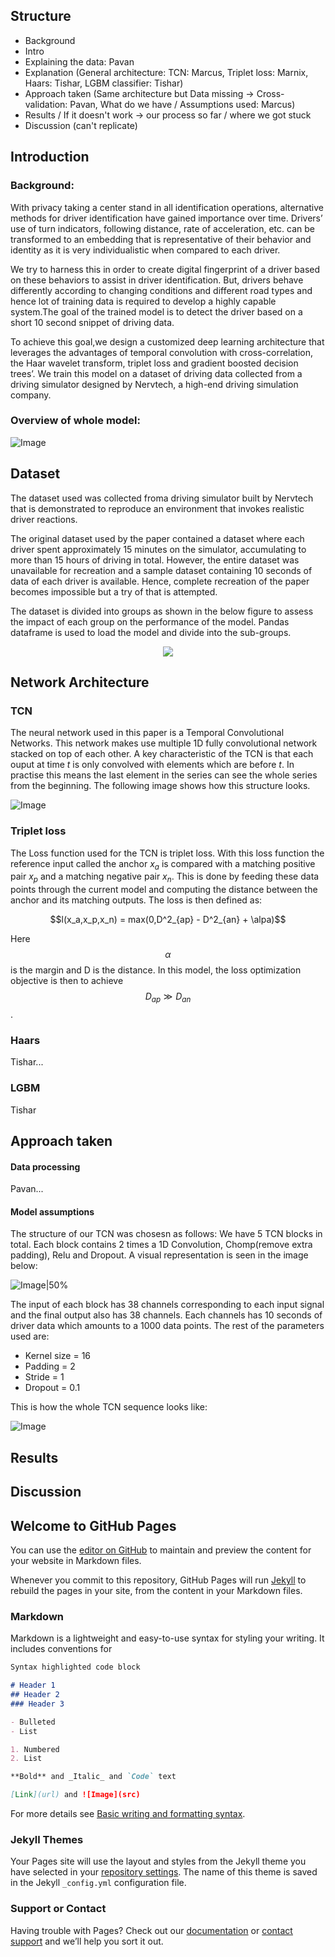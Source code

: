 ## Structure
- Background
- Intro
- Explaining the data: Pavan
- Explanation (General architecture: TCN: Marcus, Triplet loss: Marnix, Haars: Tishar, LGBM classifier: Tishar)
- Approach taken (Same architecture but Data missing -> Cross-validation: Pavan, What do we have / Assumptions used: Marcus)
- Results / If it doesn't work -> our process so far / where we got stuck 
- Discussion (can't replicate)

## Introduction
### Background:
With privacy taking a center stand in all identification operations, alternative methods for driver identification have gained importance over time. 
Drivers’ use of turn indicators, following distance, rate of acceleration, etc. can be transformed to an embedding that is representative of their behavior and identity as it is very individualistic when compared to each driver. 

We try to harness this in order to create digital fingerprint of a driver based on these behaviors to assist in driver identification. But, drivers behave differently according to changing conditions and different road types and hence lot of training data is required to develop a highly capable system.The goal of the trained model is to detect the driver based on a short 10 second snippet of driving data. 

To achieve this goal,we design a customized deep learning architecture that leverages the advantages of temporal convolution with cross-correlation, the Haar wavelet transform, triplet loss and gradient boosted decision trees’. We train this model on a dataset of driving data collected from a driving simulator designed by Nervtech, a high-end driving simulation company.

### Overview of whole model:

![Image](Model.png)


## Dataset

The dataset used was collected froma driving simulator built by Nervtech that is demonstrated to reproduce an environment that invokes realistic driver reactions. 

The original dataset used by the paper contained a dataset where each driver spent approximately 15 minutes on the simulator, accumulating to more than 15 hours of driving in total. However, the entire dataset was unavailable for recreation and a sample dataset containing 10 seconds of data of each driver is available. Hence, complete recreation of the paper becomes impossible but a try of that is attempted.

The dataset is divided into groups as shown in the below figure to assess the impact of each group on the performance of the model. Pandas dataframe is used to load the model and divide into the sub-groups.

<p align="center">
<img src= Dataset_groups.png/>
</p>
  
## Network Architecture

### TCN

The neural network used in this paper is a Temporal Convolutional Networks. This network makes use multiple 1D fully convolutional network stacked on top of each other. A key characteristic of the TCN is that each ouput at time _t_ is only convolved with elements which are before _t_. In practise this means the last element in the series can see the whole series from the beginning. The following image shows how this structure looks.

![Image](TCN_layer.png)

### Triplet loss
The Loss function used for the TCN is triplet loss. With this loss function the reference input called the anchor $x_a$ is compared with a matching positive pair $x_p$ and a matching negative pair $x_n$. This is done by feeding these data points through the current model and computing the distance between the anchor and its matching outputs. The loss is then defined as:

$$l(x_a,x_p,x_n) = max(0,D^2_{ap} - D^2_{an} + \alpa)$$

Here $$\alpha$$ is the margin and D is the distance. In this model, the loss optimization objective is then to achieve $$D_{ap} \gg D_{an}$$.


### Haars
Tishar...

### LGBM
Tishar


## Approach taken

#### Data processing
Pavan...

#### Model assumptions
The structure of our TCN was chosesn as follows: 
We have 5 TCN blocks in total. Each block contains 2 times a 1D Convolution, Chomp(remove extra padding), Relu and Dropout. A visual representation is seen in the image below:

![Image|50%](TCN_block.png|width="400")


The input of each block has 38 channels corresponding to each input signal and the final output also has 38 channels. Each channels has 10 seconds of driver data which amounts to a 1000 data points. The rest of the parameters used are:

- Kernel size = 16
- Padding = 2
- Stride = 1
- Dropout = 0.1

This is how the whole TCN sequence looks like:

![Image](TCN_sequence.png|width="400")


## Results



## Discussion


## Welcome to GitHub Pages

You can use the [editor on GitHub](https://github.com/PavanPrasad-HG/deeplearninggroup23.github.io/edit/gh-pages/index.md) to maintain and preview the content for your website in Markdown files.

Whenever you commit to this repository, GitHub Pages will run [Jekyll](https://jekyllrb.com/) to rebuild the pages in your site, from the content in your Markdown files.

### Markdown

Markdown is a lightweight and easy-to-use syntax for styling your writing. It includes conventions for

```markdown
Syntax highlighted code block

# Header 1
## Header 2
### Header 3

- Bulleted
- List

1. Numbered
2. List

**Bold** and _Italic_ and `Code` text

[Link](url) and ![Image](src)
```

For more details see [Basic writing and formatting syntax](https://docs.github.com/en/github/writing-on-github/getting-started-with-writing-and-formatting-on-github/basic-writing-and-formatting-syntax).

### Jekyll Themes

Your Pages site will use the layout and styles from the Jekyll theme you have selected in your [repository settings](https://github.com/PavanPrasad-HG/deeplearninggroup23.github.io/settings/pages). The name of this theme is saved in the Jekyll `_config.yml` configuration file.

### Support or Contact

Having trouble with Pages? Check out our [documentation](https://docs.github.com/categories/github-pages-basics/) or [contact support](https://support.github.com/contact) and we’ll help you sort it out.
